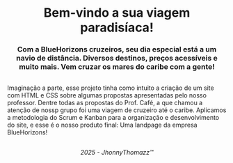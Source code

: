 
<div align="center">
<h1>Bem-vindo a sua viagem paradisíaca!</h1>
<h3>Com a BlueHorizons cruzeiros, seu dia especial está a um navio de distância. Diversos destinos, preços acessíveis e muito mais. Vem cruzar os mares do caribe com a gente!</h3>
</div>

##

<P>Imaginação a parte, esse projeto tinha como intuito a criação de um site com HTML e CSS sobre algumas propostas apresentadas pelo nosso professor. Dentre todas as propostas do Prof. Café, a que chamou a atenção de nossp grupo foi uma viagem de cruzeiro até o caribe.
Aplicamos a metodologia do Scrum e Kanban para a organização e desenvolvimento do site, e esse é o nosso produto final: Uma landpage da empresa BlueHorizons!<br></P>

##

<div align="center">
<h6>2025 - JhonnyThomazz™</h6>
</div>




